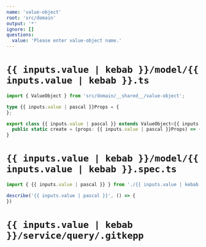 ```yaml
---
name: 'value-object'
root: 'src/domain'
output: '*'
ignore: []
questions:
  value: 'Please enter value-object name.'
---
```


# `{{ inputs.value | kebab }}/model/{{ inputs.value | kebab }}.ts`

```typescript
import { ValueObject } from 'src/domain/__shared__/value-object';

type {{ inputs.value | pascal }}Props = {
};

export class {{ inputs.value | pascal }} extends ValueObject<{{ inputs.value | pascal }}Props> {
  public static create = (props: {{ inputs.value | pascal }}Props) => {}
}

```

# `{{ inputs.value | kebab }}/model/{{ inputs.value | kebab }}.spec.ts`

```typescript
import { {{ inputs.value | pascal }} } from './{{ inputs.value | kebab }}';

describe('{{ inputs.value | pascal }}', () => {
})

```

# `{{ inputs.value | kebab }}/service/query/.gitkepp`

```git config
```
